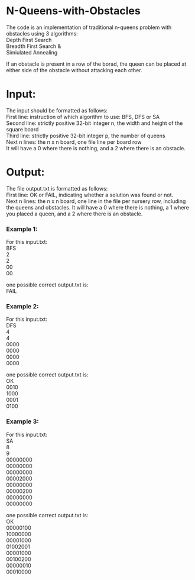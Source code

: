 # N-Queens-with-Obstacles

The code is an implementation of traditional n-queens problem with obstacles using 3 algorithms:<br>
Depth First Search<br>
Breadth First Search &<br>
Simiulated Annealing<br>

If an obstacle is present in a row of the borad, the queen can be placed at either side of the obstacle without attacking each other.

# Input: 
The	input	should	be	formatted	as	follows:<br>
First	line:	 instruction	of	which	algorithm	to	use:	BFS,	DFS	or	SA<br>
Second	line:	 strictly	positive	32-bit	integer	n,	the	width	and	height	of	the	square	board<br>
Third	line:	 strictly	positive	32-bit	integer p,	the	number	of	queens<br>
Next	n	lines:	 the	n	x	n	board,	one	file	line	per	board	row	<br>
It	will	have	a	0	where	there	is	nothing,	and	a	2	where	there	is	an obstacle.<br>

# Output:	
The	file	output.txt is	formatted	as	follows:<br>
First	line:	 OK or FAIL, indicating	whether	a	solution	was	found	or	not.<br>
Next	n	lines:	 the	n	x	n	board,	one	line in	the	file per	nursery	row,	including	the	queens and	obstacles. 
It	will	have	a	0	where	there	is	nothing,	a	1	where	you	placed	a	queen, and a	2	where	there	is	an obstacle.	

### Example	1:
For	this	input.txt:<br>
BFS<br>
2<br>
2<br>
00<br>
00<br>

one	possible	correct	output.txt	is:<br>
FAIL<br>

### Example	2:
For	this	input.txt:<br>
DFS<br>
4<br>
4<br>
0000<br>
0000<br>
0000<br>
0000<br>

one	possible	correct	output.txt	is:<br>
OK<br>
0010<br>
1000<br>
0001<br>
0100<br>

### Example	3:
For	this	input.txt:<br>
SA<br>
8<br>
9<br>
00000000<br>
00000000<br>
00000000<br>
00002000<br>
00000000<br>
00000200<br>
00000000<br>
00000000<br>

one	possible	correct	output.txt	is:<br>
OK<br>
00000100<br>
10000000<br>
00001000<br>
01002001<br>
00001000<br>
00100200<br>
00000010<br>
00010000<br>
